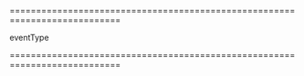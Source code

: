 ===========================================================================
<!--hidden--><!--/hidden-->
<!--type-->eventType<!--/type-->
===========================================================================

<!--shortDescription-->

<!--/shortDescription-->

<!--fullDescription-->

<!--/fullDescription-->
